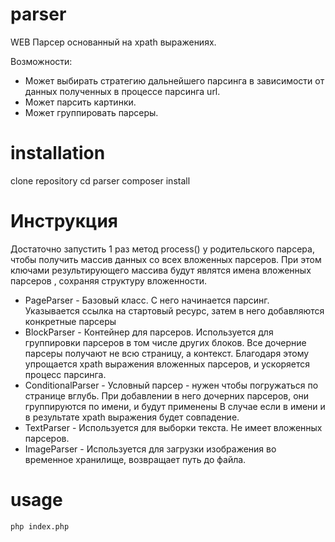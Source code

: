 # parser
WEB Парсер основанный на xpath выражениях.

Возможности:
 - Может выбирать стратегию дальнейшего парсинга в зависимости от данных полученных в процессе парсинга url.
 - Может парсить картинки.
 - Может группировать парсеры.

# installation
clone repository
cd parser
composer install

# Инструкция

Достаточно запустить 1 раз метод process() у родительского парсера, чтобы получить массив данных со всех вложенных парсеров. При этом ключами результирующего массива будут являтся имена вложенных парсеров , сохраняя структуру вложенности.

- PageParser - Базовый класс. С него начинается парсинг. Указывается ссылка на стартовый ресурс, затем в него добавляются конкретные парсеры
- BlockParser - Контейнер для парсеров. Используется для группировки парсеров в том числе других блоков. Все дочерние парсеры получают не всю страницу, а контекст. Благодаря этому упрощается xpath выражения вложенных парсеров, и ускоряется процесс парсинга.
- ConditionalParser - Условный парсер - нужен чтобы погружаться по странице вглубь. При добавлении в него дочерних парсеров, они группируются по имени, и будут применены В случае если в имени и в результате xpath выражения будет совпадение.
- TextParser - Используется для выборки текста. Не имеет вложенных парсеров.
- ImageParser - Используется для загрузки изображения во временное хранилище, возвращает путь до файла.

# usage
```
php index.php
```
